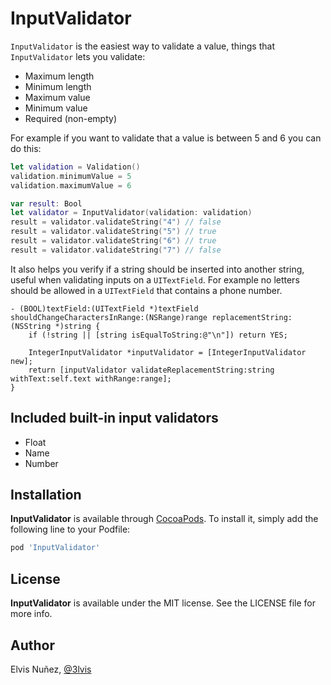# InputValidator

`InputValidator` is the easiest way to validate a value, things that `InputValidator` lets you validate:
- Maximum length
- Minimum length 
- Maximum value
- Minimum value
- Required (non-empty)

For example if you want to validate that a value is between 5 and 6 you can do this:

```swift
let validation = Validation()
validation.minimumValue = 5
validation.maximumValue = 6

var result: Bool
let validator = InputValidator(validation: validation)
result = validator.validateString("4") // false
result = validator.validateString("5") // true
result = validator.validateString("6") // true
result = validator.validateString("7") // false
```

It also helps you verify if a string should be inserted into another string, useful when validating inputs on a `UITextField`. For example no letters should be allowed in a `UITextField` that contains a phone number.

```objc
- (BOOL)textField:(UITextField *)textField shouldChangeCharactersInRange:(NSRange)range replacementString:(NSString *)string {
    if (!string || [string isEqualToString:@"\n"]) return YES;

    IntegerInputValidator *inputValidator = [IntegerInputValidator new];
    return [inputValidator validateReplacementString:string withText:self.text withRange:range];
}
```

## Included built-in input validators

- Float
- Name
- Number

## Installation

**InputValidator** is available through [CocoaPods](http://cocoapods.org). To install
it, simply add the following line to your Podfile:

```ruby
pod 'InputValidator'
```

## License

**InputValidator** is available under the MIT license. See the LICENSE file for more info.

## Author

Elvis Nuñez, [@3lvis](https://twitter.com/3lvis)
